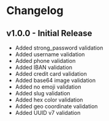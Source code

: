 # Changelog

## v1.0.0 - Initial Release
- Added strong_password validation
- Added username validation
- Added phone validation
- Added IBAN validation
- Added credit card validation
- Added base64 image validation
- Added no emoji validation
- Added slug validation
- Added hex color validation
- Added geo coordinate validation
- Added UUID v7 validation
